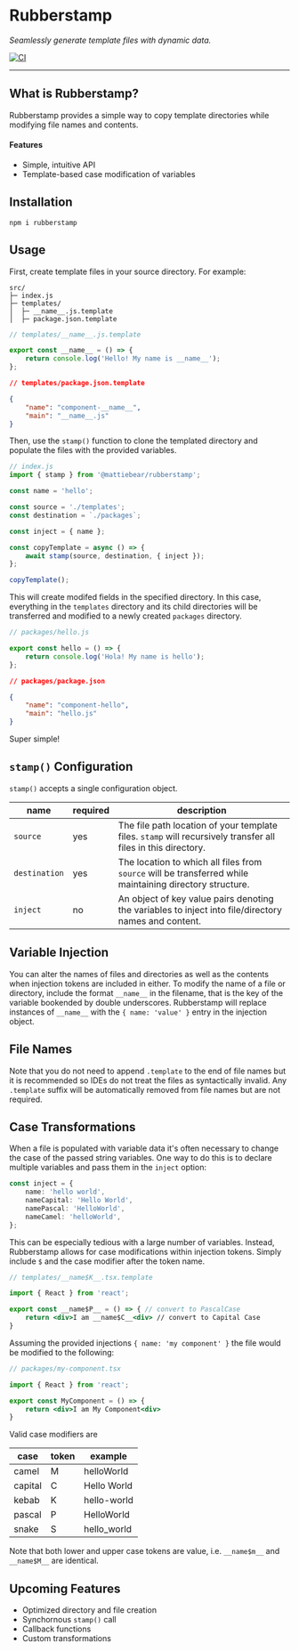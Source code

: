 # Rubberstamp

_Seamlessly generate template files with dynamic data._

[![CI](https://github.com/mattiebear/rubberstamp/actions/workflows/ci.yml/badge.svg)](https://github.com/mattiebear/rubberstamp/actions/workflows/ci.yml)

---

## What is Rubberstamp?

Rubberstamp provides a simple way to copy template directories while modifying file names and contents.

#### Features

- Simple, intuitive API
- Template-based case modification of variables

## Installation

```
npm i rubberstamp
```

## Usage

First, create template files in your source directory. For example:

```
src/
├─ index.js
├─ templates/
│  ├─ __name__.js.template
│  ├─ package.json.template
```

```js
// templates/__name__.js.template

export const __name__ = () => {
	return console.log('Hello! My name is __name__');
};
```

```json
// templates/package.json.template

{
	"name": "component-__name__",
	"main": "__name__.js"
}
```

Then, use the `stamp()` function to clone the templated directory and populate the files with the provided variables.

```js
// index.js
import { stamp } from '@mattiebear/rubberstamp';

const name = 'hello';

const source = './templates';
const destination = `./packages`;

const inject = { name };

const copyTemplate = async () => {
	await stamp(source, destination, { inject });
};

copyTemplate();
```

This will create modifed fields in the specified directory. In this case, everything in the `templates` directory and its child directories will be transferred and modified to a newly created `packages` directory.

```js
// packages/hello.js

export const hello = () => {
	return console.log('Hola! My name is hello');
};
```

```json
// packages/package.json

{
	"name": "component-hello",
	"main": "hello.js"
}
```

Super simple!

## `stamp()` Configuration

`stamp()` accepts a single configuration object.

| name          | required | description                                                                                                   |
| ------------- | -------- | ------------------------------------------------------------------------------------------------------------- |
| `source`      | yes      | The file path location of your template files. `stamp` will recursively transfer all files in this directory. |
| `destination` | yes      | The location to which all files from `source` will be transferred while maintaining directory structure.      |
| `inject`      | no       | An object of key value pairs denoting the variables to inject into file/directory names and content.          |

## Variable Injection

You can alter the names of files and directories as well as the contents when injection tokens are included in either. To modify the name of a file or directory, include the format `__name__` in the filename, that is the key of the variable bookended by double underscores. Rubberstamp will replace instances of `__name__` with the `{ name: 'value' }` entry in the injection object.

## File Names

Note that you do not need to append `.template` to the end of file names but it is recommended so IDEs do not treat the files as syntactically invalid. Any `.template` suffix will be automatically removed from file names but are not required.

## Case Transformations

When a file is populated with variable data it's often necessary to change the case of the passed string variables. One way to do this is to declare multiple variables and pass them in the `inject` option:

```ts
const inject = {
	name: 'hello world',
	nameCapital: 'Hello World',
	namePascal: 'HelloWorld',
	nameCamel: 'helloWorld',
};
```

This can be especially tedious with a large number of variables. Instead, Rubberstamp allows for case modifications within injection tokens. Simply include `$` and the case modifier after the token name.

```jsx
// templates/__name$K__.tsx.template

import { React } from 'react';

export const __name$P__ = () => { // convert to PascalCase
	return <div>I am __name$C__<div> // convert to Capital Case
}
```

Assuming the provided injections `{ name: 'my component' }` the file would be modified to the following:

```jsx
// packages/my-component.tsx

import { React } from 'react';

export const MyComponent = () => {
	return <div>I am My Component<div>
}
```

Valid case modifiers are

| case    | token | example     |
| ------- | ----- | ----------- |
| camel   | M     | helloWorld  |
| capital | C     | Hello World |
| kebab   | K     | hello-world |
| pascal  | P     | HelloWorld  |
| snake   | S     | hello_world |

Note that both lower and upper case tokens are value, i.e. `__name$m__` and `__name$M__` are identical.

## Upcoming Features

- Optimized directory and file creation
- Synchornous `stamp()` call
- Callback functions
- Custom transformations
